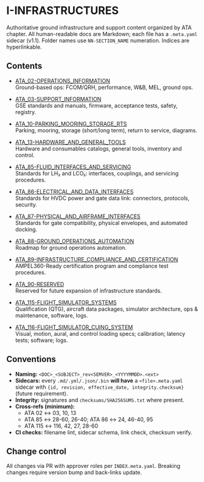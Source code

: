 # I-INFRASTRUCTURES

Authoritative ground infrastructure and support content organized by ATA chapter. All human-readable docs are Markdown; each file has a `.meta.yaml` sidecar (v1.1). Folder names use `NN-SECTION_NAME` numeration. Indices are hyperlinkable.

## Contents

- [ATA_02-OPERATIONS_INFORMATION](ATA_02-OPERATIONS_INFORMATION/)  
  Ground-based ops: FCOM/QRH, performance, W&B, MEL, ground ops.

- [ATA_03-SUPPORT_INFORMATION](ATA_03-SUPPORT_INFORMATION/)  
  GSE standards and manuals, firmware, acceptance tests, safety, registry.

- [ATA_10-PARKING_MOORING_STORAGE_RTS](ATA_10-PARKING_MOORING_STORAGE_RTS/)  
  Parking, mooring, storage (short/long term), return to service, diagrams.

- [ATA_13-HARDWARE_AND_GENERAL_TOOLS](ATA_13-HARDWARE_AND_GENERAL_TOOLS/)  
  Hardware and consumables catalogs, general tools, inventory and control.

- [ATA_85-FLUID_INTERFACES_AND_SERVICING](ATA_85-FLUID_INTERFACES_AND_SERVICING/)  
  Standards for LH₂ and LCO₂: interfaces, couplings, and servicing procedures.

- [ATA_86-ELECTRICAL_AND_DATA_INTERFACES](ATA_86-ELECTRICAL_AND_DATA_INTERFACES/)  
  Standards for HVDC power and gate data link: connectors, protocols, security.

- [ATA_87-PHYSICAL_AND_AIRFRAME_INTERFACES](ATA_87-PHYSICAL_AND_AIRFRAME_INTERFACES/)  
  Standards for gate compatibility, physical envelopes, and automated docking.

- [ATA_88-GROUND_OPERATIONS_AUTOMATION](ATA_88-GROUND_OPERATIONS_AUTOMATION/)  
  Roadmap for ground operations automation.

- [ATA_89-INFRASTRUCTURE_COMPLIANCE_AND_CERTIFICATION](ATA_89-INFRASTRUCTURE_COMPLIANCE_AND_CERTIFICATION/)  
  AMPEL360-Ready certification program and compliance test procedures.

- [ATA_90-RESERVED](ATA_90-RESERVED/)  
  Reserved for future expansion of infrastructure standards.

- [ATA_115-FLIGHT_SIMULATOR_SYSTEMS](ATA_115-FLIGHT_SIMULATOR_SYSTEMS/)  
  Qualification (QTG), aircraft data packages, simulator architecture, ops & maintenance, software, logs.

- [ATA_116-FLIGHT_SIMULATOR_CUING_SYSTEM](ATA_116-FLIGHT_SIMULATOR_CUING_SYSTEM/)  
  Visual, motion, aural, and control loading specs; calibration; latency tests; software; logs.

## Conventions

- **Naming:** `<DOC>_<SUBJECT>_rev<SEMVER>_<YYYYMMDD>.<ext>`  
- **Sidecars:** every `.md/.yml/.json/.bin` **will have** a `<file>.meta.yaml` sidecar with `{id, revision, effective_date, integrity.checksum}` (future requirement).  
- **Integrity:** signatures and `checksums/SHA256SUMS.txt` where present.  
- **Cross-refs (minimum):**  
  - ATA 02 ↔ 03, 10, 13  
  - ATA 85 ↔ 28-60, 26-40; ATA 86 ↔ 24, 46-40, 95  
  - ATA 115 ↔ 116, 42, 27, 28-60  
- **CI checks:** filename lint, sidecar schema, link check, checksum verify.

## Change control

All changes via PR with approver roles per `INDEX.meta.yaml`. Breaking changes require version bump and back-links update.
